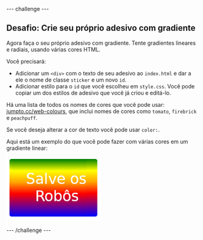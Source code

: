 \--- challenge \---

## Desafio: Crie seu próprio adesivo com gradiente

Agora faça o seu próprio adesivo com gradiente. Tente gradientes lineares e radiais, usando várias cores HTML.

Você precisará:

+ Adicionar um `<div>` com o texto de seu adesivo ao `index.html` e dar a ele o nome de classe `sticker` e um novo `id`.
+ Adicionar estilo para o `id` que você escolheu em `style.css`. Você pode copiar um dos estilos de adesivo que você já criou e editá-lo. 

Há uma lista de todos os nomes de cores que você pode usar: [jumpto.cc/web-colours](http://jumpto.cc/web-colours), que inclui nomes de cores como `tomato`, `firebrick` e `peachpuff`.

Se você deseja alterar a cor de texto você pode usar `color:`.

Aqui está um exemplo do que você pode fazer com várias cores em um gradiente linear:

![captura de tela](images/stickers-save-robots.png)

\--- /challenge \---